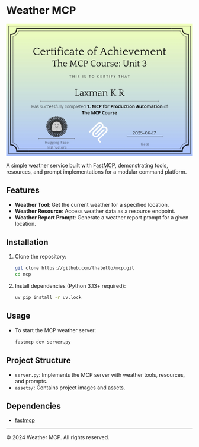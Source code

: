 # Weather MCP

![MCP for Production Automation](assets/MCP%20for%20Production%20Automation.webp)

A simple weather service built with [FastMCP](https://github.com/robertchase/fastmcp), demonstrating tools, resources, and prompt implementations for a modular command platform.

## Features

- **Weather Tool**: Get the current weather for a specified location.
- **Weather Resource**: Access weather data as a resource endpoint.
- **Weather Report Prompt**: Generate a weather report prompt for a given location.

## Installation

1. Clone the repository:
   ```bash
   git clone https://github.com/thaletto/mcp.git
   cd mcp
   ```
2. Install dependencies (Python 3.13+ required):
   ```bash
   uv pip install -r uv.lock
   ```

## Usage


- To start the MCP weather server:
  ```bash
  fastmcp dev server.py
  ```

## Project Structure

- `server.py`: Implements the MCP server with weather tools, resources, and prompts.
- `assets/`: Contains project images and assets.

## Dependencies

- [fastmcp](https://github.com/modelcontextprotocol/python-sdk)

---

© 2024 Weather MCP. All rights reserved.
